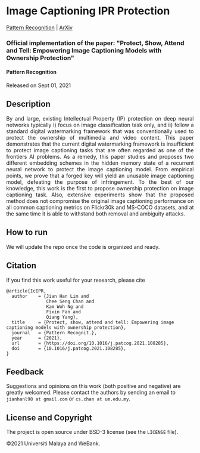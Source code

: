 # Image Captioning IPR Protection

[Pattern Recognition](https://www.sciencedirect.com/science/article/abs/pii/S0031320321004659) | [ArXiv](https://arxiv.org/abs/2008.11009)

### Official implementation of the paper: "Protect, Show, Attend and Tell: Empowering Image Captioning Models with Ownership Protection"

#### Pattern Recognition

Released on Sept 01, 2021

## Description

<p align="justify"> By and large, existing Intellectual Property (IP) protection on deep neural networks typically i) focus on image classification task only, and ii) follow a standard digital watermarking framework that was conventionally used to protect the ownership of multimedia and video content. This paper demonstrates that the current digital watermarking framework is insufficient to protect image captioning tasks that are often regarded as one of the frontiers AI problems. As a remedy, this paper studies and proposes two different embedding schemes in the hidden memory state of a recurrent neural network to protect the image captioning model. From empirical points, we prove that a forged key will yield an unusable image captioning model, defeating the purpose of infringement. To the best of our knowledge, this work is the first to propose ownership protection on image captioning task. Also, extensive experiments show that the proposed method does not compromise the original image captioning performance on all common captioning metrics on Flickr30k and MS-COCO datasets, and at the same time it is able to withstand both removal and ambiguity attacks.</p>

## How to run

We will update the repo once the code is organized and ready.


## Citation
If you find this work useful for your research, please cite
```
@article{IcIPR,
  author    = {Jian Han Lim and
               Chee Seng Chan and
               Kam Woh Ng and
               Fixin Fan and
               Qiang Yang},
  title     = {Protect, show, attend and tell: Empowering image captioning models with ownership protection},
  journal   = {Pattern Recognit.},
  year      = {2021},
  url       = {https://doi.org/10.1016/j.patcog.2021.108285},
  doi       = {10.1016/j.patcog.2021.108285},
}
```

## Feedback
Suggestions and opinions on this work (both positive and negative) are greatly welcomed. Please contact the authors by sending an email to
`jianhanl98 at gmail.com` or `cs.chan at um.edu.my`.

## License and Copyright
The project is open source under BSD-3 license (see the ``` LICENSE ``` file).

&#169;2021 Universiti Malaya and WeBank.
